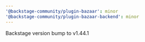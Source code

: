 ```yaml
---
'@backstage-community/plugin-bazaar': minor
'@backstage-community/plugin-bazaar-backend': minor
---
```


Backstage version bump to v1.44.1
